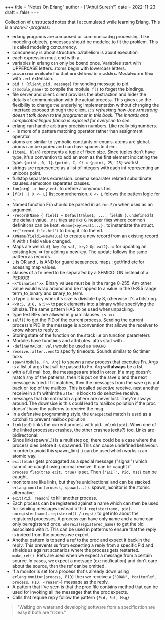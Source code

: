 +++
title = "Notes On Erlang"
author = ["Athul Suresh"]
date = 2022-11-23
draft = false
+++

Collection of unstructed notes that I accumulated while learning Erlang. This is a _work-in-progress_.

-   erlang programs are composed on communicating processing. Like modeling objects, processes should be modeled to fit the problem. This is called modeling concurrency.
-   concurrency is about structure. parallelism is about execution.
-   each expression must end with a `.`
-   variables in erlang can only be bound once. Variables start with UPPERCASE letters. atoms begin with lowercase letters.
-   processes evaluate fns that are defined in modules. Modules are files with `.erl` extension.
-   `pid ! {client_pid, message}` for sending message to pid.
-   `c(module_name)` to compile the module. `f()`  to forget the bindings.
-   file server and client. client provides the abstraction and hides the details of communication with the actual process. This gives use the flexibility to change the underlying implementation without changing the interface exposed through the client. _It's refreshing how Joe Armstrong doesn't talk down to the programmer in this book. The innards and complicated lingua franca is exposed for everyone to see._
-   erlang can handle arbitrary precision numbers. Like really big numbers.
-   = is more of a pattern matching operator rather than assignment operator.
-   atoms are similar to symbolic constants or enums. atoms are global. atoms can be quoted and can have spaces in them.
-   `{item1, blah}` represents a tuple of fixed size. Since tuples don't have type, it's a convention to add an atom as the first element indicating the type. `{point, 0, 1}`. `{point, C, C} = {point, 25, 25}` works!
-   strings are represented as a list of integers with each int representing an unicode point.
-   fullstop separates expression. comma separates related subordinate clauses. semicolon separates clauses.
-   `fun(arg) -> body end.` to define anonymous fns.
-   `[f(X) || X <- L]` list comprehension. `X <- L` follows the pattern logic for =.
-   Named function F/n should be passed in as `fun F/n` when used as an argument
-   `-record(Name { field1 = DefaultValue1, .... fieldN }`.  `undefined` is the default value. `.hrl` files are like C header files where common definitions can be kept. `#Name{key1=val1...}.` to instantiate the struct. `rr("record_file.hrl")` to bring it into the erl.
-   `X#Name{field1=NewValue}` to create a new record from an existing record X with a field value changed.
-   Maps are weird. `#{ key Op val, key2 Op val2}`. `:=` for updating an existing key. =&gt; for adding a new key. The update follows the same pattern as records.
-   `;` is OR and `,` is AND for guard sequences. maps : get/find etc for acessing map values.
-   clauses of a fn need to be separated by a SEMICOLON instead of a PERIOD!
-   `<<"binaries">>`. Binary values must be in the range 0-255. Any other value would wrap around and be mapped to a value in the 0-255 range. term_to_binary and binary_to_term.
-   a type is binary when it's size is divisible by 8, otherwise it's a bitstring.
-   `<<R:5, B:6, G:5>>` to pack elements into a binary while specifying the bit size. The same pattern HAS to be used when unpacking.
-   type test BIFs are allowed in guard clauses. `is_xxx`
-   `self()` to get the PID of the current process. Sending the current process's PID in the message is a convention that allows the receiver to know whom to reply to.
-   Storing state of the function on the stack i.e on function parameters
-   Modules have functions and attributes. attrs start with `-`
-   `-define(MACRO, val)` would be used as `?MACRO`
-   `receive..after..end` to specify timeouts. Sounds similar to Go timer ticks
-   `spawn(Module, Fn, Arg)` to spawn a new process that executes Fn. Args is a list of args that will be passed to Fn. Arg will **always** be a list.
-   with a full mail box, the messages are tried in order. If a msg doesn't match any of the patterns, then it is put on the save q and the next message is tried. If it matches, then the messages from the save q is put back on top of the mailbox. This is called selective receive. nest another receive in a fn within the `after 0` block to do selective receive.
-   messages that do not match a pattern are never lost. They're always around. The downside is this could lead to mailbox pollution if the proc doesn't have the patterns to receive the msg.
-   In a defensive programming style, the `Unexpected` match is used as a catchall to prevent mailbox pollution.
-   `link(pid)` links the current process with pid. `unlink(pid)`. When one of the linked processes crashes, the other crashes (exits?) too. Links are bidirectional.
-   Since link(spawn(..)) is a multistep op, there could be a case where the process dies before it is spawned. This can cause undefined behaviour. In order to avoid this spawn_link(..) can be used which works in an atomic way.
-   `exit(blah)` gets propagated as a special message ("signal") which cannot be caught using normal receive. It can be caught if `process_flag(trap_exit, true)` is set. Then `{'EXIT', Pid, msg}` can be caught.
-   monitors are like links, but they're unidirectional and can be stacked. `erlang:monitor(process, spawn(...))`. spawn_monitor is the atomic alternative.
-   `exit(Pid, reason)` to kill another process.
-   Each process can be registered against a name which can then be used for sending messages instead of Pid. `register(name, pid)`. `unregister(name)`. `registered() / regs()` to get info about the registered processes. A process can have only name and a name can only be registered once. `whereis(registered_name)` to get the pid associated with it. This can be used in patterns to ensure that the reply is indeed from the process we expect.
-   Another pattern is to send a ref to the proc and expect it back in the reply. This prevents us from expecting a reply from a specific Pid and shields us against scenarios where the process gets restarted. `make_ref()`. Refs are used when we expect a message from a certain source. In cases, we expect a message (ex: notification) and don't care about the source, then the ref can be omitted.
-   If a monitor is set for a process that's already down using `erlang:monitor(process, PID)` then we receive a `{'DOWN', MonitorRef, process, PID, <reason>}` message as the reply.
-   A pattern that I've seen is that the proc file contains method that can be used for invoking all the messages that the proc expects.
-   Calls that require reply follow the pattern `{Pid, Ref, Msg}`

> "Walking on water and developing software from a specification are easy if both are frozen."
